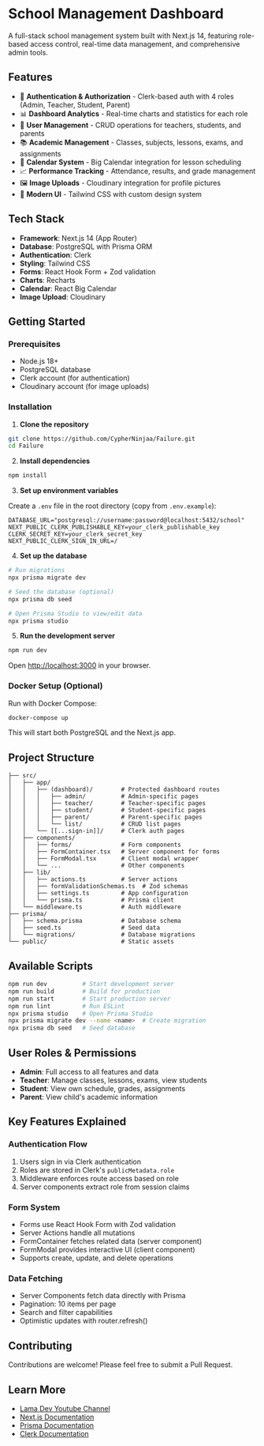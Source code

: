 # School Management Dashboard

A full-stack school management system built with Next.js 14, featuring role-based access control, real-time data management, and comprehensive admin tools.

## Features

- 🔐 **Authentication & Authorization** - Clerk-based auth with 4 roles (Admin, Teacher, Student, Parent)
- 📊 **Dashboard Analytics** - Real-time charts and statistics for each role
- 👥 **User Management** - CRUD operations for teachers, students, and parents
- 📚 **Academic Management** - Classes, subjects, lessons, exams, and assignments
- 📅 **Calendar System** - Big Calendar integration for lesson scheduling
- 📈 **Performance Tracking** - Attendance, results, and grade management
- 🖼️ **Image Uploads** - Cloudinary integration for profile pictures
- 🎨 **Modern UI** - Tailwind CSS with custom design system

## Tech Stack

- **Framework**: Next.js 14 (App Router)
- **Database**: PostgreSQL with Prisma ORM
- **Authentication**: Clerk
- **Styling**: Tailwind CSS
- **Forms**: React Hook Form + Zod validation
- **Charts**: Recharts
- **Calendar**: React Big Calendar
- **Image Upload**: Cloudinary

## Getting Started

### Prerequisites

- Node.js 18+
- PostgreSQL database
- Clerk account (for authentication)
- Cloudinary account (for image uploads)

### Installation

1. **Clone the repository**

```bash
git clone https://github.com/CypherNinjaa/Failure.git
cd Failure
```

2. **Install dependencies**

```bash
npm install
```

3. **Set up environment variables**

Create a `.env` file in the root directory (copy from `.env.example`):

```env
DATABASE_URL="postgresql://username:password@localhost:5432/school"
NEXT_PUBLIC_CLERK_PUBLISHABLE_KEY=your_clerk_publishable_key
CLERK_SECRET_KEY=your_clerk_secret_key
NEXT_PUBLIC_CLERK_SIGN_IN_URL=/
```

4. **Set up the database**

```bash
# Run migrations
npx prisma migrate dev

# Seed the database (optional)
npx prisma db seed

# Open Prisma Studio to view/edit data
npx prisma studio
```

5. **Run the development server**

```bash
npm run dev
```

Open [http://localhost:3000](http://localhost:3000) in your browser.

### Docker Setup (Optional)

Run with Docker Compose:

```bash
docker-compose up
```

This will start both PostgreSQL and the Next.js app.

## Project Structure

```
├── src/
│   ├── app/
│   │   ├── (dashboard)/        # Protected dashboard routes
│   │   │   ├── admin/          # Admin-specific pages
│   │   │   ├── teacher/        # Teacher-specific pages
│   │   │   ├── student/        # Student-specific pages
│   │   │   ├── parent/         # Parent-specific pages
│   │   │   └── list/           # CRUD list pages
│   │   └── [[...sign-in]]/     # Clerk auth pages
│   ├── components/
│   │   ├── forms/              # Form components
│   │   ├── FormContainer.tsx   # Server component for forms
│   │   ├── FormModal.tsx       # Client modal wrapper
│   │   └── ...                 # Other components
│   ├── lib/
│   │   ├── actions.ts          # Server actions
│   │   ├── formValidationSchemas.ts  # Zod schemas
│   │   ├── settings.ts         # App configuration
│   │   └── prisma.ts           # Prisma client
│   └── middleware.ts           # Auth middleware
├── prisma/
│   ├── schema.prisma           # Database schema
│   ├── seed.ts                 # Seed data
│   └── migrations/             # Database migrations
└── public/                     # Static assets
```

## Available Scripts

```bash
npm run dev          # Start development server
npm run build        # Build for production
npm run start        # Start production server
npm run lint         # Run ESLint
npx prisma studio    # Open Prisma Studio
npx prisma migrate dev --name <name>  # Create migration
npx prisma db seed   # Seed database
```

## User Roles & Permissions

- **Admin**: Full access to all features and data
- **Teacher**: Manage classes, lessons, exams, view students
- **Student**: View own schedule, grades, assignments
- **Parent**: View child's academic information

## Key Features Explained

### Authentication Flow

1. Users sign in via Clerk authentication
2. Roles are stored in Clerk's `publicMetadata.role`
3. Middleware enforces route access based on role
4. Server components extract role from session claims

### Form System

- Forms use React Hook Form with Zod validation
- Server Actions handle all mutations
- FormContainer fetches related data (server component)
- FormModal provides interactive UI (client component)
- Supports create, update, and delete operations

### Data Fetching

- Server Components fetch data directly with Prisma
- Pagination: 10 items per page
- Search and filter capabilities
- Optimistic updates with router.refresh()

## Contributing

Contributions are welcome! Please feel free to submit a Pull Request.

## Learn More

- [Lama Dev Youtube Channel](https://youtube.com/lamadev)
- [Next.js Documentation](https://nextjs.org/docs)
- [Prisma Documentation](https://www.prisma.io/docs)
- [Clerk Documentation](https://clerk.com/docs)
